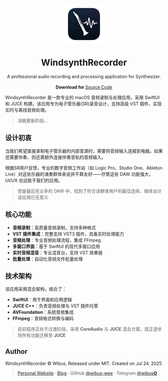 <p align="center">
  <p align="center">
    <img src="./WindsynthRecorder/Assets.xcassets/AppIcon.appiconset/icon_512x512.png" alt="Preview" width="128" />
  </p>
  <h1 align="center"><b>WindsynthRecorder</b></h1>
  <p align="center">
    A professional audio recording and processing application for Synthesizer.
    <br />
    <br />
    <b>Download for </b>
    <a href="">Source Code</a>
    <br />
  </p>
</p>

WindsynthRecorder 是一款专业的 macOS 音频录制与处理应用，采用 SwiftUI 和 JUCE 构建。该应用专为电子管乐器(SR)录音设计，支持高级 VST 插件，实现实时与离线音频处理。

> 消极更新阶段...

## 设计初衷

当我们希望直接录制电子管乐器的内部音源时，需要将音频输入连接到电脑。如果还需要伴奏，则还需额外连接伴奏音轨的音频输入。

根据SR用户反馈，专业的数字音频工作站（如 Logic Pro、Studio One、Ableton Live）对这些乐器的演奏群体来说并不算友好——尽管这些 DAW 功能强大，UI/UX 也远胜于我们的应用。

> 但是最后在众多的 DAW 中，找到了符合该群体用户的最佳选择，继续设计该应用已无意义

## 核心功能

- **音频录制**：高质量音频录制，支持多种格式
- **VST 插件集成**：完整支持 VST3 插件，具备实时处理能力
- **音频处理**：专业音频处理流程，集成 FFmpeg
- **多窗口界面**：基于 SwiftUI 的现代多窗口应用
- **实时音频混音**：专业混音台，支持 VST 效果链
- **批量处理**：自动化音频文件批量处理

## 技术架构

该应用采用混合架构，结合了：

- **SwiftUI**：用于界面和应用逻辑
- **JUCE C++**：负责音频处理与 VST 插件托管
- **AVFoundation**：系统音频集成
- **FFmpeg**：音频格式转换与编码

> 目前程序正处于过渡阶段，采用 **CoreAudio** 与 **JUCE** 混合方案，现正逐步将所有功能迁移至 **JUCE**

## Author

WindsynthRecorder © Wibus, Released under MIT. Created on Jul 24, 2025

> [Personal Website](http://wibus.ren/) · [Blog](https://blog.wibus.ren/) · GitHub [@wibus-wee](https://github.com/wibus-wee/) · Telegram [@wibus✪](https://t.me/wibus_wee)
